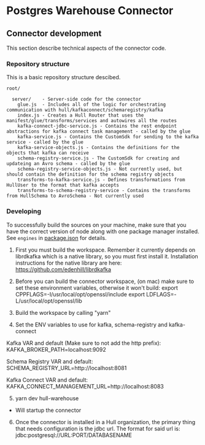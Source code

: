 # Postgres Warehouse Connector

## Connector development

This section describe technical aspects of the connector code.

### Repository structure

This is a basic repository structure descibed.
```text
root/

  server/    - Server-side code for the connector
    glue.js  - Includes all of the logic for orchestrating communication with hull/kafkaconnect/schemaregistry/kafka
    index.js - Creates a Hull Router that uses the manifest/glue/transforms/services and autowires all the routes
    kafka-connect-jdbc-service.js - Contains the rest endpoint abstractions for kafka connect task management - called by the glue
    kafka-service.js - Contains the CustomSdk for sending to the kafka service - called by the glue
    kafka-service-objects.js - Contains the definitions for the objects that kafka can receive
    schema-registry-service.js - The CustomSdk for creating and updateing an Avro schema - called by the glue
    schema-registry-service-objects.js - Not currently used, but should contain the definition for the schema registry objects
    transforms-to-kafka-service.js - Defines transformations from HullUser to the format that kafka accepts
    transforms-to-schema-registry-service - Contains the transforms from HullSchema to AvroSchema - Not currently used
```

### Developing

To successfully build the sources on your machine, make sure that you have the correct version of node along with one package manager installed. See `engines` in [package.json](/package.json) for details.

1. First you must build the workspace.  Remember it currently depends on librdkafka which is a native library, so you must first install it.
Installation instructions for the native library are here: https://github.com/edenhill/librdkafka
 
2. Before you can build the connector workspace, (on mac) make sure to set these environment variables, otherwise it won't build:
export CPPFLAGS=-I/usr/local/opt/openssl/include
export LDFLAGS=-L/usr/local/opt/openssl/lib

3. Build the workspace by calling "yarn"

4. Set the ENV variables to use for kafka, schema-registry and kafka-connect

Kafka VAR and default (Make sure to not add the http prefix):
KAFKA_BROKER_PATH=localhost:9092

Schema Registry VAR and default:
SCHEMA_REGISTRY_URL=http://localhost:8081

Kafka Connect VAR and default:
KAFKA_CONNECT_MANAGEMENT_URL=http://localhost:8083

5. yarn dev hull-warehouse
- Will startup the connector

6. Once the connector is installed in a Hull organization, the primary thing that needs configuration is the jdbc url.
The format for said url is: jdbc:postgresql://URL:PORT/DATABASENAME
